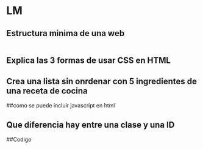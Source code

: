 # LM
## Estructura minima de una web
```html
```

## Explica las 3 formas de usar CSS en HTML
## Crea una lista sin onrdenar con 5 ingredientes de una receta de cocina
##como se puede incluir javascript en html
## Que diferencia hay entre una clase y una ID

##Codigo 
